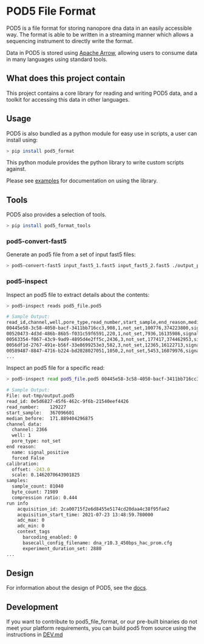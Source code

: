 POD5 File Format
===============

POD5 is a file format for storing nanopore dna data in an easily accessible way.
The format is able to be written in a streaming manner which allows a sequencing
instrument to directly write the format.

Data in POD5 is stored using [Apache Arrow](https://github.com/apache/arrow), allowing
users to consume data in many languages using standard tools.

What does this project contain
------------------------------

This project contains a core library for reading and writing POD5 data, and a toolkit for
accessing this data in other languages.


Usage
-----

POD5 is also bundled as a python module for easy use in scripts, a user can install using:

```bash
> pip install pod5_format
```

This python module provides the python library to write custom scripts against.

Please see [examples](./python/pod5_format/pod5_format/examples) for documentation on using the library.

Tools
-----

POD5 also provides a selection of tools.

```bash
> pip install pod5_format_tools
```

### pod5-convert-fast5

Generate an pod5 file from a set of input fast5 files:

```bash
> pod5-convert-fast5 input_fast5_1.fast5 input_fast5_2.fast5 ./output_pod5_files/
```

### pod5-inspect

Inspect an pod5 file to extract details about the contents:

```bash
> pod5-inspect reads pod5_file.pod5

# Sample Output:
read_id,channel,well,pore_type,read_number,start_sample,end_reason,median_before,calibration_offset,calibration_scale,sample_count,byte_count,signal_compression_ratio
00445e58-3c58-4050-bacf-3411bb716cc3,908,1,not_set,100776,374223800,signal_positive,205.3,-240.0,0.1,65582,58623,0.447
00520473-4d3d-486b-86b5-f031c59f6591,220,1,not_set,7936,16135986,signal_positive,192.0,-233.0,0.1,167769,146495,0.437
00563354-f067-43c9-9ad9-4895d4e2ff5c,2436,3,not_set,177417,374462953,signal_positive,236.8,-244.0,0.1,51498,51076,0.496
0056df1d-2767-491e-b56f-33e8699253e3,582,3,not_set,12365,16122713,signal_positive,194.4,-247.0,0.1,24783,22121,0.446
00589487-8847-4716-b224-bd2028027051,1050,2,not_set,5453,16079976,signal_positive,191.5,-213.0,0.1,139300,131981,0.474
...
```

Inspect an pod5 file for a specific read:

```bash
> pod5-inspect read pod5_file.pod5 00445e58-3c58-4050-bacf-3411bb716cc3

# Sample Output:
File: out-tmp/output.pod5
read_id: 0e5d6827-45f6-462c-9f6b-21540eef4426
read_number:    129227
start_sample:   367096601
median_before:  171.889404296875
channel data:
  channel: 2366
  well: 1
  pore_type: not_set
end reason:
  name: signal_positive
  forced False
calibration:
  offset: -243.0
  scale: 0.1462070643901825
samples:
  sample_count: 81040
  byte_count: 71989
  compression ratio: 0.444
run info
    acquisition_id: 2ca00715f2e6d8455e5174cd20daa4c38f95fae2
    acquisition_start_time: 2021-07-23 13:48:59.780000
    adc_max: 0
    adc_min: 0
    context_tags
      barcoding_enabled: 0
      basecall_config_filename: dna_r10.3_450bps_hac_prom.cfg
      experiment_duration_set: 2880
...
```

Design
------

For information about the design of POD5, see the [docs](./docs/README.md).

Development
-----------

If you want to contribute to pod5_file_format, or our pre-built binaries do not meet your platform requirements, you can build pod5 from source using the instructions in [DEV.md](DEV.md)
